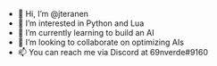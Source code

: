 - 👋 Hi, I’m @jteranen
- 👀 I’m interested in Python and Lua
- 🌱 I’m currently learning to build an AI
- 💞️ I’m looking to collaborate on optimizing AIs
- 📫 You can reach me via Discord at 69nverde#9160

<!---
jteranen/jteranen is a ✨ special ✨ repository because its `README.md` (this file) appears on your GitHub profile.
You can click the Preview link to take a look at your changes.
--->
